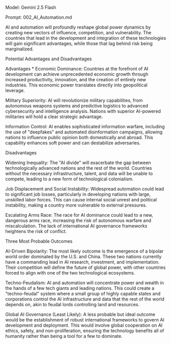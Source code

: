 Model: Gemini 2.5 Flash

Prompt: 002_AI_Automation.md

AI and automation will profoundly reshape global power dynamics by creating new vectors of influence, competition, and vulnerability. The countries that lead in the development and integration of these technologies will gain significant advantages, while those that lag behind risk being marginalized.


Potential Advantages and Disadvantages

Advantages * Economic Dominance: Countries at the forefront of AI development can achieve unprecedented economic growth through increased productivity, innovation, and the creation of entirely new industries. This economic power translates directly into geopolitical leverage.

Military Superiority: AI will revolutionize military capabilities, from autonomous weapons systems and predictive logistics to advanced cybersecurity and intelligence analysis. Nations with superior AI-powered militaries will hold a clear strategic advantage.


Information Control: AI enables sophisticated information warfare, including the use of "deepfakes" and automated disinformation campaigns, allowing nations to influence public opinion both domestically and abroad. This capability enhances soft power and can destabilize adversaries.

Disadvantages

Widening Inequality: The "AI divide" will exacerbate the gap between technologically advanced nations and the rest of the world. Countries without the necessary infrastructure, talent, and data will be unable to compete, leading to a new form of technological colonialism.


Job Displacement and Social Instability: Widespread automation could lead to significant job losses, particularly in developing nations with large, unskilled labor forces. This can cause internal social unrest and political instability, making a country more vulnerable to external pressures.

Escalating Arms Race: The race for AI dominance could lead to a new, dangerous arms race, increasing the risk of autonomous warfare and miscalculation. The lack of international AI governance frameworks heightens the risk of conflict.

Three Most Probable Outcomes

AI-Driven Bipolarity: The most likely outcome is the emergence of a bipolar world order dominated by the U.S. and China. These two nations currently have a commanding lead in AI research, investment, and implementation. Their competition will define the future of global power, with other countries forced to align with one of the two technological ecosystems.


Techno-Feudalism: AI and automation will concentrate power and wealth in the hands of a few tech giants and leading nations. This could create a "techno-feudal" system where a small group of highly capable states and corporations control the AI infrastructure and data that the rest of the world depends on, akin to feudal lords controlling land and resources.

Global AI Governance (Least Likely): A less probable but ideal outcome would be the establishment of robust international frameworks to govern AI development and deployment. This would involve global cooperation on AI ethics, safety, and non-proliferation, ensuring the technology benefits all of humanity rather than being a tool for a few to dominate.
